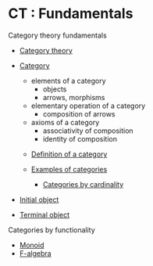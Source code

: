 # CT : Fundamentals

Category theory fundamentals
- [Category theory](./category-theory.md)


- [Category](./category.md)
  + elements of a category
    - objects
    - arrows, morphisms
  + elementary operation of a category
    - composition of arrows
  + axioms of a category
    - associativity of composition
    - identity of composition
  - [Definition of a category](./category-definition.md)

  - [Examples of categories](./category-examples.md)
    - [Categories by cardinality](./categories-by-cardinality.md)


- [Initial object](./initial-object.md)
- [Terminal object](./terminal-object.md)

Categories by functionality
- [Monoid](./monoid.md)
- [F-algebra](./f-algebra.md)
